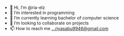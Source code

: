 - 👋 Hi, I’m @ria-elz
- 👀 I’m interested in programming
- 🌱 I’m currently learning bachelor of computer science
- 💞️ I’m looking to collaborate on projects
- 📫 How to reach me ...riyasabu9946@gmail.com

<!---
ria-elz/ria-elz is a ✨ special ✨ repository because its `README.md` (this file) appears on your GitHub profile.
You can click the Preview link to take a look at your changes.
--->
